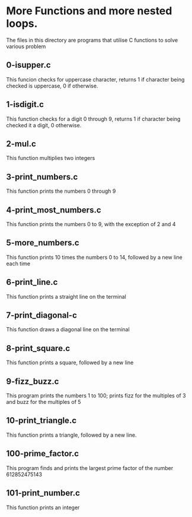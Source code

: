 # More Functions and more nested loops.

The files in this directory are programs that utilise C functions to solve various problem


## 0-isupper.c

This funcion checks for uppercase character, returns 1 if character being checked is uppercase, 0 if otherwise.


## 1-isdigit.c

This function checks for a digit 0 through 9, returns 1 if character being checked it a digit, 0 otherwise.


## 2-mul.c

This function multiplies two integers


## 3-print_numbers.c

This function prints the numbers 0 through 9


## 4-print_most_numbers.c

This function prints the numbers 0 to 9, with the exception of 2 and 4


## 5-more_numbers.c

This function prints 10 times the numbers 0 to 14, followed by a new line each time


## 6-print_line.c

This function prints a straight line on the terminal


## 7-print_diagonal-c

This function draws a diagonal line on the terminal


## 8-print_square.c

This function prints a square, followed by a new line


## 9-fizz_buzz.c

This program prints the numbers 1 to 100; prints fizz for the multiples of 3 and buzz for the multiples of 5


## 10-print_triangle.c

This function prints a triangle, followed by a new line.


## 100-prime_factor.c

This program finds and prints the largest prime factor of the number 612852475143


## 101-print_number.c

This function prints an integer
